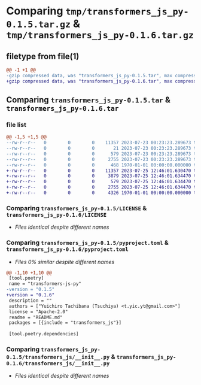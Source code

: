 # Comparing `tmp/transformers_js_py-0.1.5.tar.gz` & `tmp/transformers_js_py-0.1.6.tar.gz`

## filetype from file(1)

```diff
@@ -1 +1 @@
-gzip compressed data, was "transformers_js_py-0.1.5.tar", max compression
+gzip compressed data, was "transformers_js_py-0.1.6.tar", max compression
```

## Comparing `transformers_js_py-0.1.5.tar` & `transformers_js_py-0.1.6.tar`

### file list

```diff
@@ -1,5 +1,5 @@
--rw-r--r--   0        0        0    11357 2023-07-23 00:23:23.289673 transformers_js_py-0.1.5/LICENSE
--rw-r--r--   0        0        0       21 2023-07-23 00:23:23.289673 transformers_js_py-0.1.5/README.md
--rw-r--r--   0        0        0      579 2023-07-23 00:23:23.289673 transformers_js_py-0.1.5/pyproject.toml
--rw-r--r--   0        0        0     2755 2023-07-23 00:23:23.289673 transformers_js_py-0.1.5/transformers_js/__init__.py
--rw-r--r--   0        0        0      468 1970-01-01 00:00:00.000000 transformers_js_py-0.1.5/PKG-INFO
+-rw-r--r--   0        0        0    11357 2023-07-25 12:46:01.630470 transformers_js_py-0.1.6/LICENSE
+-rw-r--r--   0        0        0     3879 2023-07-25 12:46:01.634470 transformers_js_py-0.1.6/README.md
+-rw-r--r--   0        0        0      579 2023-07-25 12:46:01.634470 transformers_js_py-0.1.6/pyproject.toml
+-rw-r--r--   0        0        0     2755 2023-07-25 12:46:01.634470 transformers_js_py-0.1.6/transformers_js/__init__.py
+-rw-r--r--   0        0        0     4326 1970-01-01 00:00:00.000000 transformers_js_py-0.1.6/PKG-INFO
```

### Comparing `transformers_js_py-0.1.5/LICENSE` & `transformers_js_py-0.1.6/LICENSE`

 * *Files identical despite different names*

### Comparing `transformers_js_py-0.1.5/pyproject.toml` & `transformers_js_py-0.1.6/pyproject.toml`

 * *Files 0% similar despite different names*

```diff
@@ -1,10 +1,10 @@
 [tool.poetry]
 name = "transformers-js-py"
-version = "0.1.5"
+version = "0.1.6"
 description = ""
 authors = ["Yuichiro Tachibana (Tsuchiya) <t.yic.yt@gmail.com>"]
 license = "Apache-2.0"
 readme = "README.md"
 packages = [{include = "transformers_js"}]
 
 [tool.poetry.dependencies]
```

### Comparing `transformers_js_py-0.1.5/transformers_js/__init__.py` & `transformers_js_py-0.1.6/transformers_js/__init__.py`

 * *Files identical despite different names*

